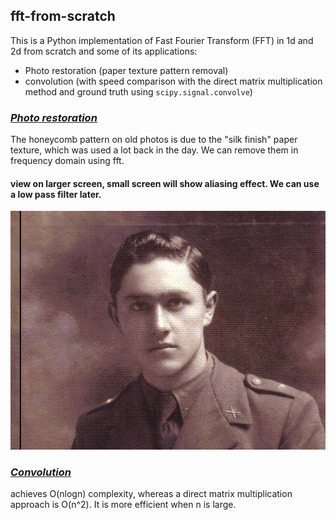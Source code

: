 ## fft-from-scratch
This is a Python implementation of Fast Fourier Transform (FFT) in 1d and 2d from scratch and some of its applications:
* Photo restoration (paper texture pattern removal)
* convolution (with speed comparison with the direct matrix multiplication method and ground truth using `scipy.signal.convolve`)

### [*Photo restoration*](https://github.com/samrere/fft-from-scratch/blob/main/pattern_removal.ipynb)
The honeycomb pattern on old photos is due to the "silk finish" paper texture, which was used a lot back in the day. We can remove them in frequency domain using fft.
#### view on larger screen, small screen will show aliasing effect. We can use a low pass filter later.
<p align="center">
  <img src="https://github.com/samrere/fft-from-scratch/blob/main/images/animation.gif" width="1000">
</p>

### [*Convolution*](https://nbviewer.org/github/samrere/fft-from-scratch/blob/main/convolution_comparison.ipynb)
achieves O(nlogn) complexity, whereas a direct matrix multiplication approach is O(n^2). It is more efficient when n is large.
	 
